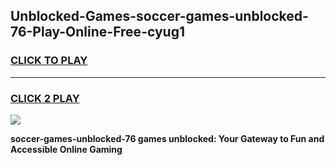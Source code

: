 
## Unblocked-Games-soccer-games-unblocked-76-Play-Online-Free-cyug1
<h3>
<a href="https://premium76.site?title=soccer-games-unblocked-76&ref=26A">CLICK TO PLAY</a></h3>
<hr>

<h3>
<a href="https://premium76.site?title=soccer-games-unblocked-76&ref=26A">CLICK 2 PLAY</a>
  
</h3>

<a href="https://premium76.site?title=soccer-games-unblocked-76&ref=26A"><img src="https://clearcache.store/games.png"></a>


**soccer-games-unblocked-76 games unblocked: Your Gateway to Fun and Accessible Online Gaming**
